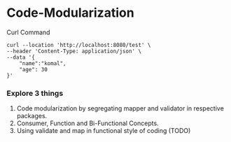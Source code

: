 # Code-Modularization

Curl Command 

```
curl --location 'http://localhost:8080/test' \
--header 'Content-Type: application/json' \
--data '{
    "name":"komal",
    "age": 30
}'
```
### Explore 3 things

1. Code modularization by segregating mapper and validator in respective packages.
2. Consumer, Function and Bi-Functional Concepts.
3. Using validate and map in functional style of coding (TODO)
